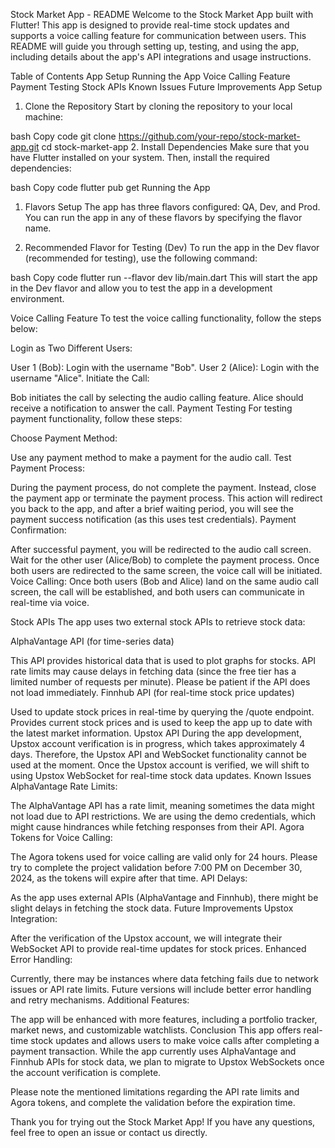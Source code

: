 Stock Market App - README
Welcome to the Stock Market App built with Flutter! This app is designed to provide real-time stock updates and supports a voice calling feature for communication between users. This README will guide you through setting up, testing, and using the app, including details about the app's API integrations and usage instructions.

Table of Contents
App Setup
Running the App
Voice Calling Feature
Payment Testing
Stock APIs
Known Issues
Future Improvements
App Setup

1. Clone the Repository
   Start by cloning the repository to your local machine:

bash
Copy code
git clone https://github.com/your-repo/stock-market-app.git
cd stock-market-app 2. Install Dependencies
Make sure that you have Flutter installed on your system. Then, install the required dependencies:

bash
Copy code
flutter pub get
Running the App

1. Flavors Setup
   The app has three flavors configured: QA, Dev, and Prod. You can run the app in any of these flavors by specifying the flavor name.

2. Recommended Flavor for Testing (Dev)
   To run the app in the Dev flavor (recommended for testing), use the following command:

bash
Copy code
flutter run --flavor dev lib/main.dart
This will start the app in the Dev flavor and allow you to test the app in a development environment.

Voice Calling Feature
To test the voice calling functionality, follow the steps below:

Login as Two Different Users:

User 1 (Bob): Login with the username "Bob".
User 2 (Alice): Login with the username "Alice".
Initiate the Call:

Bob initiates the call by selecting the audio calling feature.
Alice should receive a notification to answer the call.
Payment Testing
For testing payment functionality, follow these steps:

Choose Payment Method:

Use any payment method to make a payment for the audio call.
Test Payment Process:

During the payment process, do not complete the payment.
Instead, close the payment app or terminate the payment process.
This action will redirect you back to the app, and after a brief waiting period, you will see the payment success notification (as this uses test credentials).
Payment Confirmation:

After successful payment, you will be redirected to the audio call screen.
Wait for the other user (Alice/Bob) to complete the payment process.
Once both users are redirected to the same screen, the voice call will be initiated.
Voice Calling:
Once both users (Bob and Alice) land on the same audio call screen, the call will be established, and both users can communicate in real-time via voice.

Stock APIs
The app uses two external stock APIs to retrieve stock data:

AlphaVantage API (for time-series data)

This API provides historical data that is used to plot graphs for stocks.
API rate limits may cause delays in fetching data (since the free tier has a limited number of requests per minute). Please be patient if the API does not load immediately.
Finnhub API (for real-time stock price updates)

Used to update stock prices in real-time by querying the /quote endpoint.
Provides current stock prices and is used to keep the app up to date with the latest market information.
Upstox API
During the app development, Upstox account verification is in progress, which takes approximately 4 days. Therefore, the Upstox API and WebSocket functionality cannot be used at the moment.
Once the Upstox account is verified, we will shift to using Upstox WebSocket for real-time stock data updates.
Known Issues
AlphaVantage Rate Limits:

The AlphaVantage API has a rate limit, meaning sometimes the data might not load due to API restrictions.
We are using the demo credentials, which might cause hindrances while fetching responses from their API.
Agora Tokens for Voice Calling:

The Agora tokens used for voice calling are valid only for 24 hours.
Please try to complete the project validation before 7:00 PM on December 30, 2024, as the tokens will expire after that time.
API Delays:

As the app uses external APIs (AlphaVantage and Finnhub), there might be slight delays in fetching the stock data.
Future Improvements
Upstox Integration:

After the verification of the Upstox account, we will integrate their WebSocket API to provide real-time updates for stock prices.
Enhanced Error Handling:

Currently, there may be instances where data fetching fails due to network issues or API rate limits. Future versions will include better error handling and retry mechanisms.
Additional Features:

The app will be enhanced with more features, including a portfolio tracker, market news, and customizable watchlists.
Conclusion
This app offers real-time stock updates and allows users to make voice calls after completing a payment transaction. While the app currently uses AlphaVantage and Finnhub APIs for stock data, we plan to migrate to Upstox WebSockets once the account verification is complete.

Please note the mentioned limitations regarding the API rate limits and Agora tokens, and complete the validation before the expiration time.

Thank you for trying out the Stock Market App! If you have any questions, feel free to open an issue or contact us directly.
